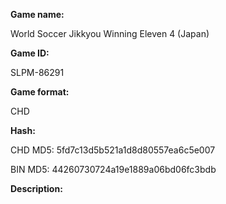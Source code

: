 **Game name:**

World Soccer Jikkyou Winning Eleven 4 (Japan)

**Game ID:**

SLPM-86291

**Game format:**

CHD

**Hash:**

CHD MD5: 5fd7c13d5b521a1d8d80557ea6c5e007

BIN MD5: 44260730724a19e1889a06bd06fc3bdb

**Description:**

